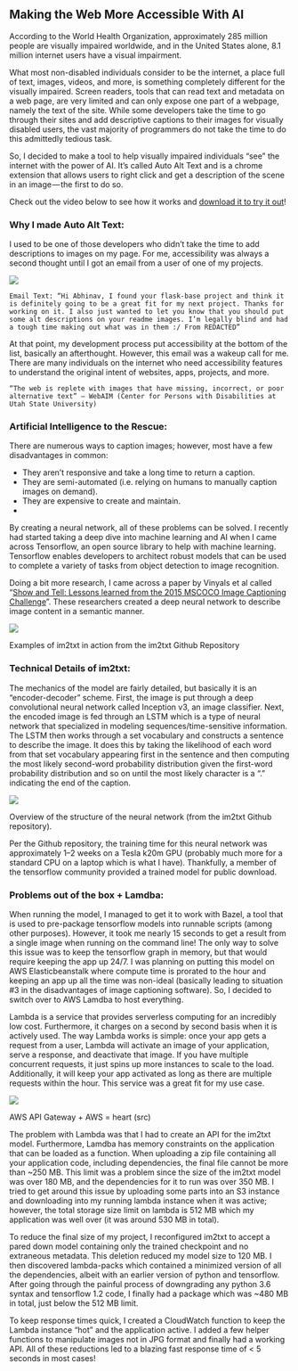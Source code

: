 ## Making the Web More Accessible With AI

According to the World Health Organization, approximately 285 million people are visually impaired worldwide, and in the United States alone, 8.1 million internet users have a visual impairment.

What most non-disabled individuals consider to be the internet, a place full of text, images, videos, and more, is something completely different for the visually impaired. Screen readers, tools that can read text and metadata on a web page, are very limited and can only expose one part of a webpage, namely the text of the site. While some developers take the time to go through their sites and add descriptive captions to their images for visually disabled users, the vast majority of programmers do not take the time to do this admittedly tedious task.

So, I decided to make a tool to help visually impaired individuals “see” the internet with the power of AI. It’s called Auto Alt Text and is a chrome extension that allows users to right click and get a description of the scene in an image — the first to do so.

Check out the video below to see how it works and [download it to try it out](http://abhinavsuri.com/aat)!

### Why I made Auto Alt Text:
I used to be one of those developers who didn’t take the time to add descriptions to images on my page. For me, accessibility was always a second thought until I got an email from a user of one of my projects.


![](https://cdn-images-1.medium.com/max/1600/1*uYx_pi9vAI17mQ20D81ykw.png)


    Email Text: “Hi Abhinav, I found your flask-base project and think it is definitely going to be a great fit for my next project. Thanks for working on it. I also just wanted to let you know that you should put some alt descriptions on your readme images. I’m legally blind and had a tough time making out what was in them :/ From REDACTED”


At that point, my development process put accessibility at the bottom of the list, basically an afterthought. However, this email was a wakeup call for me. There are many individuals on the internet who need accessibility features to understand the original intent of websites, apps, projects, and more.


    “The web is replete with images that have missing, incorrect, or poor alternative text” — WebAIM (Center for Persons with Disabilities at Utah State University)


### Artificial Intelligence to the Rescue:

There are numerous ways to caption images; however, most have a few disadvantages in common:

- They aren’t responsive and take a long time to return a caption.
- They are semi-automated (i.e. relying on humans to manually caption images on demand).
- They are expensive to create and maintain.
- 
By creating a neural network, all of these problems can be solved. I recently had started taking a deep dive into machine learning and AI when I came across Tensorflow, an open source library to help with machine learning. Tensorflow enables developers to architect robust models that can be used to complete a variety of tasks from object detection to image recognition.

Doing a bit more research, I came across a paper by Vinyals et al called “[Show and Tell: Lessons learned from the 2015 MSCOCO Image Captioning Challenge](https://arxiv.org/abs/1609.06647)”. These researchers created a deep neural network to describe image content in a semantic manner.


![](https://cdn-images-1.medium.com/max/1600/1*mSvmjcvUbpgB3izigcEi4w.png)

Examples of im2txt in action from the im2txt Github Repository


### Technical Details of im2txt:

The mechanics of the model are fairly detailed, but basically it is an “encoder-decoder” scheme. First, the image is put through a deep convolutional neural network called Inception v3, an image classifier. Next, the encoded image is fed through an LSTM which is a type of neural network that specialized in modeling sequences/time-sensitive information. The LSTM then works through a set vocabulary and constructs a sentence to describe the image. It does this by taking the likelihood of each word from that set vocabulary appearing first in the sentence and then computing the most likely second-word probability distribution given the first-word probability distribution and so on until the most likely character is a “.” indicating the end of the caption.

![](https://cdn-images-1.medium.com/max/1600/1*CW6YVV_zEriaGrxMzN4quA.png)

Overview of the structure of the neural network (from the im2txt Github repository).

Per the Github repository, the training time for this neural network was approximately 1–2 weeks on a Tesla k20m GPU (probably much more for a standard CPU on a laptop which is what I have). Thankfully, a member of the tensorflow community provided a trained model for public download.

### Problems out of the box + Lamdba:
When running the model, I managed to get it to work with Bazel, a tool that is used to pre-package tensorflow models into runnable scripts (among other purposes). However, it took me nearly 15 seconds to get a result from a single image when running on the command line! The only way to solve this issue was to keep the tensorflow graph in memory, but that would require keeping the app up 24/7. I was planning on putting this model on AWS Elasticbeanstalk where compute time is prorated to the hour and keeping an app up all the time was non-ideal (basically leading to situation #3 in the disadvantages of image captioning software). So, I decided to switch over to AWS Lamdba to host everything.

Lambda is a service that provides serverless computing for an incredibly low cost. Furthermore, it charges on a second by second basis when it is actively used. The way Lambda works is simple: once your app gets a request from a user, Lambda will activate an image of your application, serve a response, and deactivate that image. If you have multiple concurrent requests, it just spins up more instances to scale to the load. Additionally, it will keep your app activated as long as there are multiple requests within the hour. This service was a great fit for my use case.


![](https://cdn-images-1.medium.com/max/1600/1*Q4EaQYos3s-67OkhhKzDkg.png)


AWS API Gateway + AWS = heart (src)

The problem with Lambda was that I had to create an API for the im2txt model. Furthermore, Lamdba has memory constraints on the application that can be loaded as a function. When uploading a zip file containing all your application code, including dependencies, the final file cannot be more than ~250 MB. This limit was a problem since the size of the im2txt model was over 180 MB, and the dependencies for it to run was over 350 MB. I tried to get around this issue by uploading some parts into an S3 instance and downloading into my running lambda instance when it was active; however, the total storage size limit on lambda is 512 MB which my application was well over (it was around 530 MB in total).

To reduce the final size of my project, I reconfigured im2txt to accept a pared down model containing only the trained checkpoint and no extraneous metadata. This deletion reduced my model size to 120 MB. I then discovered lambda-packs which contained a minimized version of all the dependencies, albeit with an earlier version of python and tensorflow. After going through the painful process of downgrading any python 3.6 syntax and tensorflow 1.2 code, I finally had a package which was ~480 MB in total, just below the 512 MB limit.

To keep response times quick, I created a CloudWatch function to keep the Lambda instance “hot” and the application active. I added a few helper functions to manipulate images not in JPG format and finally had a working API. All of these reductions led to a blazing fast response time of < 5 seconds in most cases!